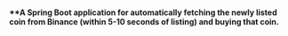#### **A Spring Boot application for automatically fetching the newly listed coin from Binance (within 5-10 seconds of listing) and buying that coin.